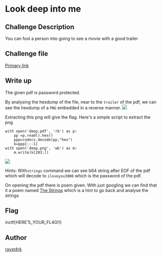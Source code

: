 # Look deep into me

## Challenge Description 

You can fool a person into going to see a movie with a good trailer

## Challenge file

[Primary link](https://github.com/aryaarun12/inctf-quals-21/blob/main/Look%20deep%20into%20me/Assets/deep.pdf)

## Write up
The given pdf is password protected.

By analysing the hexdump of the file, near to the `trailer` of the pdf, we can see the hexdump of a `PNG` embedded in a reverse manner.
![](https://github.com/aryaarun12/inctf-quals-21/blob/main/Look%20deep%20into%20me/Assets/1.png?raw=true)

Extracting this png will give the flag. Here's a simple script to extract the png
```import codecs
with open('deep.pdf', 'rb') as p:
	pp =p.read().hex()
	ppp=codecs.decode(pp,"hex")
	k=ppp[::-1]
with open('deep.png', 'wb') as m:
	m.write(k[203:])
```
![](https://github.com/aryaarun12/inctf-quals-21/blob/main/Look%20deep%20into%20me/Assets/deep.png?raw=true)

Hints: 
With`strings` command we can see b64 string after EOF of the pdf which will decode to `iloveyou3000` which is the password of the pdf. 

On opening the pdf there is poem given. With just googling we can find that it a poem named [The Strings](https://www.poemhunter.com/poem/the-strings/) which is a hint to go back and analyse the strings
## Flag 

inctf{HERE'5_YOUR_FL4G!!}

## Author 
[rayst4rk](https://twitter.com/rayst4rk)
